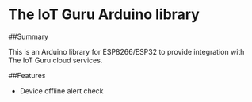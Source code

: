 # The IoT Guru Arduino library

##Summary 

This is an Arduino library for ESP8266/ESP32 to provide integration with The IoT Guru cloud services.

##Features

- Device offline alert check
